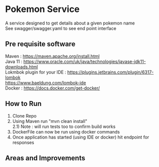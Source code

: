 # Pokemon Service
A service designed to get details about a given pokemon name  
See swagger/swagger.yaml to see end point interface

## Pre requisite software
Maven : https://maven.apache.org/install.html  
Java 11 : https://www.oracle.com/uk/java/technologies/javase-jdk11-downloads.html  
Lokmbok plugin for your IDE :  https://plugins.jetbrains.com/plugin/6317-lombok  
https://www.baeldung.com/lombok-ide  
Docker : https://docs.docker.com/get-docker/

## How to Run 
1) Clone Repo
2) Using Maven run "mvn clean install"  
2.1) Note : will run tests too to confirm build works
3) DockerFile can now be run using docker commands
4) Once application has started (using IDE or docker) hit endpoint for responses

## Areas and Improvements 
